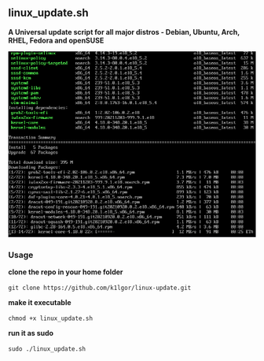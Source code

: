 ## linux_update.sh

**A Universal update script for all major distros - Debian, Ubuntu, Arch, RHEL, Fedora and openSUSE**

![distros](distros.gif)

### Usage

**clone the repo in your home folder**

`git clone https://github.com/k1lgor/linux-update.git`

**make it executable**

`chmod +x linux_update.sh`

**run it as sudo**

`sudo ./linux_update.sh`
